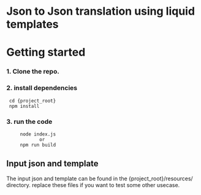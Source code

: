 # Json to Json translation using liquid templates


# Getting started

### 1. Clone the repo.

### 2. install dependencies
     cd {project_root}
     npm install

### 3. run the code
         node index.js
                or
         npm run build       


## Input json and template
The input json and template can be found in the {project_root}/resources/ directory.
replace these files if you want to test some other usecase.



